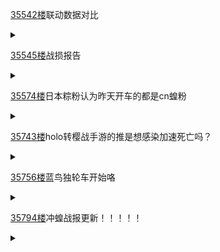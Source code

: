 [35542楼](https://bbs.nga.cn/read.php?tid=25842567&page=1778#l35542)联动数据对比

<details>
  <summary></summary>
  <img style="max-height: 250px;" src="https://z3.ax1x.com/2021/04/23/cOwAmV.jpg"></img><br>
  <img style="max-height: 250px;" src="https://z3.ax1x.com/2021/04/23/cOwEwT.jpg"></img><br>
  <img style="max-height: 250px;" src="https://z3.ax1x.com/2021/04/23/cOwVTU.jpg"></img><br>
  <img style="max-height: 250px;" src="https://z3.ax1x.com/2021/04/23/cOwnfJ.jpg"></img><br>
  <img style="max-height: 250px;" src="https://z3.ax1x.com/2021/04/23/cOwMlR.jpg"></img><br>
  <img style="max-height: 250px;" src="https://z3.ax1x.com/2021/04/23/cOwlOx.jpg"></img><br>
  <img style="max-height: 250px;" src="https://z3.ax1x.com/2021/04/23/cOwapd.jpg"></img><br>
  <img style="max-height: 250px;" src="https://z3.ax1x.com/2021/04/23/cOwd1A.jpg"></img><br>
  晚上一些数据对比，蛆蛆真是狗都不看啊，但赞还是这么多<br>
  而且四个人的封面只有蛆蛆找不到fanart来做，怎么回事呢
</details>

[35545楼](https://bbs.nga.cn/read.php?tid=25842567&page=1778#l35545)战损报告

<details>
  <summary></summary>
  来报一下这段时间的战损总结吧，其实有些我早就做好了，但是想总结一些最近独轮车方面研究到的东西，一直想挑些人多的时候发，结果要不是刚好加班没空就是一下班回来马上要推车。算了我也不纠结时段了，把战速先报了，研究到的东西我另外拟一下稿子再发一个帖子就好了：<br>
  <details>
    <summary>4月13日</summary>
    人工总击杀(最小估值)：117<br>
    被人工狙杀(最小估值)：73(其中约53发超重弹，10发中短程穿甲弹)<br>
    人工连锁击杀(最小估值)：103(其中约64发超重弹，20发中短程穿甲弹)<br>
    夜酱击杀(最小估值)：8<br>
    被夜酱狙杀(最小估值)：6(其中约4发超重弹，1发中短程穿甲弹)<br>
    夜酱连锁击杀(最小估值)：2(其中约0发超重弹，0发中短程穿甲弹)<br>
    未被击杀的撤回弹或用户撤回弹幕(最小估值)：1
  </details><br>
  <details>
    <summary>4月15日</summary>
    人工总击杀(最小估值)：485<br>
    被人工狙杀(最小估值)：321(其中约252发超重弹，10发中短程穿甲弹)<br>
    人工连锁击杀(最小估值)：164(其中约109发超重弹，17发中短程穿甲弹)<br>
    夜酱击杀(最小估值)：25<br>
    被夜酱狙杀(最小估值)：20(其中约9发超重弹，0发中短程穿甲弹)<br>
    夜酱连锁击杀(最小估值)：5(其中约2发超重弹，0发中短程穿甲弹)<br>
    未被击杀的撤回弹或用户撤回弹幕(最小估值)：13
  </details><br>
  <details>
    <summary>4月18日</summary>
    人工总击杀(最小估值)：678<br>
    被人工狙杀(最小估值)：277(其中约245发超重弹，3发中短程穿甲弹)<br>
    人工连锁击杀(最小估值)：401(其中约356发超重弹，6发中短程穿甲弹)<br>
    夜酱击杀(最小估值)：77<br>
    被夜酱狙杀(最小估值)：59(其中约50发超重弹，1发中短程穿甲弹)<br>
    夜酱连锁击杀(最小估值)：18(其中约15发超重弹，2发中短程穿甲弹)<br>
    未被击杀的撤回弹或用户撤回弹幕(最小估值)：9
  </details><br>
  <details>
    <summary> 4月20日</summary>
    人工总击杀(最小估值)：225<br>
    被人工狙杀(最小估值)：139(其中约88发超重弹，1发中短程穿甲弹)<br>
    人工连锁击杀(最小估值)：86(其中约42发超重弹，2发中短程穿甲弹)<br>
    夜酱击杀(最小估值)：6<br>
    被夜酱狙杀(最小估值)：6(其中约3发超重弹，0发中短程穿甲弹)<br>
    夜酱连锁击杀：0<br>
    未被击杀的撤回弹或用户撤回弹幕(最小估值)：17
  </details><br>
  emmmmm怎么说呢？我不明白蛆蛆为什么辛辛苦苦把屏蔽词都卸下来以后，又要把屏蔽词上回去……真就一些以前就记录过的屏蔽词现在可以打了但是打了一两场又进去了，你这把自己防空洞炸了又捡起瓦砾重新拼起来有意思么，有些词这么害怕我们打那你别卸下去啊。另外英语短句随便打两句居然还是会被夜酱秒吃，你这直播间对白皮是依然不友好啊，难道白皮真的只配LMAO和lol嘛？又屏蔽词、又审核词、又有夜酱，还有些动不动杀会员闹着玩的扳手。这金盾直播间内卷成这样，怕是全油管都找不到第二个了。<br>
  啊提一个建议，做一下区分吧：能过SC但是打不出去的弹药，里面含有的敏感内容称为“审核词”；不能过SC的弹药，里面含有的敏感内容还是像原来一样称为“屏蔽词”。<br>
  虽然审核词检测起来比较麻烦，但是本质和绕屏蔽词是一个道理。只不过屏蔽词有SC检测这种直接的方法，但是审核词暂时没有这么自动化的手段而已。另外先说个大概吧(后面我整理一下具体说明)：审核词并不是像屏蔽词那样只要有就不能打出去，而是要看句子敏感度，简单思路就是这样吧：<br>
  短句如果吃了审核，建议加上一些拟态成份，扰乱算法判断。<br>
  短句没吃审核但是复读成长句吃了审核，那就是没吃审核的短句里面有审核词但是出现频率不足以吃审核，那就从短句中挑几个字出来再试试。<br>
  长句直接吃审核的这个测得不耐烦的建议舍弃。直接找乱码弹走起。<br>
  说个题外话，你们这些乱码弹有点恐怖的，我整理战损时候把弹链塞进excel进行分类，结果差点把我给卡闪退了，这些玩意你们从哪里找的<br>
  还是这个屏蔽词帖子，虽然比较懒但我还在维护，如果各位SC检测有新的或者曾经有过的屏蔽词欢迎来这里继续交流。<br>
  https://bbs.nga.cn/read.php?tid=25288041&_ff=-60204499&page=4<br>
  审核词的话，我虽然手上有一些但是不多，如果各位手上也有的话也欢迎发到这里来一起交流一下，谢谢各位！<br>
  啊说起来，前几天(4.19)好像是我们冲蝗行动正式开始以来半周年吧。怎么说呢？确实是一个值得纪念的日子，不知不觉已经打了半年多了。嘛虽然我是6号楼才过来的，但是能留在这里继续和各位战斗真的是很荣幸。想对各位战友，也对自己说一句“一直以来辛苦了，下个半周年也请多指教”
</details>

[35574楼](https://bbs.nga.cn/read.php?tid=25842567&page=1779#l35574)日本粽粉认为昨天开车的都是cn蝗粉

<details>
  <summary></summary>
  <img style="max-height: 250px;" src="https://z3.ax1x.com/2021/04/23/cOB4oT.jpg"></img>
  推上有粽粉以为昨晚直播间的车都是西恩蝗粉(其实也没错<br>
</details>

[35743楼](https://bbs.nga.cn/read.php?tid=25842567&page=1788#l35743)holo转樱战手游的推是想感染加速死亡吗？

<details>
  <summary></summary>
  <img style="max-height: 600px;" src="https://z3.ax1x.com/2021/04/23/cOBqyR.jpg"></img><br>
  猴楼官号转推了这个，绷不住了
</details>

[35756楼](https://bbs.nga.cn/read.php?tid=25842567&page=1788#l35756)蓝鸟独轮车开始咯

<details>
  <summary></summary>
  <img src="https://z3.ax1x.com/2021/04/23/cODpfe.jpg"></img><br>
  <img src="https://z3.ax1x.com/2021/04/23/cODAmt.jpg"></img><br>
  蓝桐也在攀科技喔
</details>

[35794楼](https://bbs.nga.cn/read.php?tid=25842567&page=1790#l35794)冲蝗战报更新！！！！！

<details>
  <summary></summary>
  48期战报已更https://bbs.nga.cn/read.php?tid=26082658<br>
  战报内容详见电台相关报文。
</details>